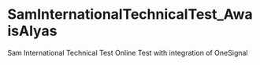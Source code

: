 # SamInternationalTechnicalTest_AwaisAlyas
Sam International Technical Test Online Test with integration of OneSignal
